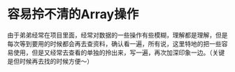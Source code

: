 # 容易拎不清的Array操作
由于弟弟经常在项目里面，经常对数据的一些操作有些模糊，理解都是理解，但是每次等到要用的时候都会再去查资料，确认看一遍，所有说，这里特地的把一些容易使用，但是又经常去查看的单独的拎出来，写一遍，再次加深印象一边。（关键是但时候再去找的时候方便～）